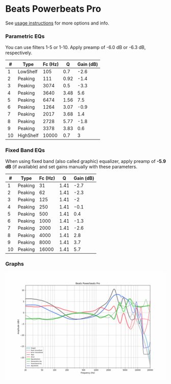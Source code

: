 # Beats Powerbeats Pro
See [usage instructions](https://github.com/jaakkopasanen/AutoEq#usage) for more options and info.

### Parametric EQs
You can use filters 1-5 or 1-10. Apply preamp of -6.0 dB or -6.3 dB, respectively.

|   # | Type      |   Fc (Hz) |    Q |   Gain (dB) |
|-----|-----------|-----------|------|-------------|
|   1 | LowShelf  |       105 | 0.7  |        -2.6 |
|   2 | Peaking   |       111 | 0.92 |        -1.4 |
|   3 | Peaking   |      3074 | 0.5  |        -3.3 |
|   4 | Peaking   |      3640 | 3.48 |         5.6 |
|   5 | Peaking   |      6474 | 1.56 |         7.5 |
|   6 | Peaking   |      1264 | 3.07 |        -0.9 |
|   7 | Peaking   |      2017 | 3.68 |         1.4 |
|   8 | Peaking   |      2728 | 5.77 |        -1.8 |
|   9 | Peaking   |      3378 | 3.83 |         0.6 |
|  10 | HighShelf |     10000 | 0.7  |         3   |

### Fixed Band EQs
When using fixed band (also called graphic) equalizer, apply preamp of **-5.9 dB** (if available) and set gains manually with these parameters.

|   # | Type    |   Fc (Hz) |    Q |   Gain (dB) |
|-----|---------|-----------|------|-------------|
|   1 | Peaking |        31 | 1.41 |        -2.7 |
|   2 | Peaking |        62 | 1.41 |        -2.3 |
|   3 | Peaking |       125 | 1.41 |        -2   |
|   4 | Peaking |       250 | 1.41 |        -0.1 |
|   5 | Peaking |       500 | 1.41 |         0.4 |
|   6 | Peaking |      1000 | 1.41 |        -1.3 |
|   7 | Peaking |      2000 | 1.41 |        -2.6 |
|   8 | Peaking |      4000 | 1.41 |         2.8 |
|   9 | Peaking |      8000 | 1.41 |         3.7 |
|  10 | Peaking |     16000 | 1.41 |         5.7 |

### Graphs
![](./Beats%20Powerbeats%20Pro.png)
